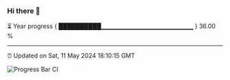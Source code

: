 ### Hi there 👋

⏳ Year progress { ██████████▁▁▁▁▁▁▁▁▁▁▁▁▁▁▁▁▁▁▁▁ } 36.00 %

---

⏰ Updated on Sat, 11 May 2024 18:10:15 GMT

![Progress Bar CI](https://github.com/Shyam-Makwana/GitHub-Actions-Demo/workflows/Progress%20Bar%20CI/badge.svg)
